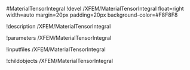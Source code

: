 <!-- MOOSE Object Documentation Stub: Remove this when content is added. -->
#MaterialTensorIntegral
!devel /XFEM/MaterialTensorIntegral float=right width=auto margin=20px padding=20px background-color=#F8F8F8

!description /XFEM/MaterialTensorIntegral

!parameters /XFEM/MaterialTensorIntegral

!inputfiles /XFEM/MaterialTensorIntegral

!childobjects /XFEM/MaterialTensorIntegral
